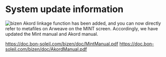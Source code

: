 # System update information
![bizen](https://fs.bon-soleil.com/img/BizenNFT.jpg)
Akord linkage function has been added, and you can now directly refer to metafiles on Arweave on the MINT screen.
Accordingly, we have updated the Mint manual and Akord manual.


https://doc.bon-soleil.com/bizen/doc/MintManual.pdf
https://doc.bon-soleil.com/bizen/doc/AkordManual.pdf